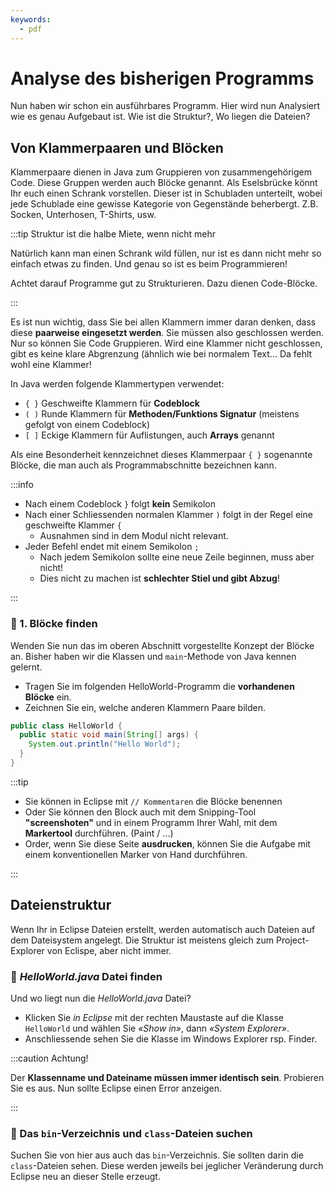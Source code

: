 ```yaml
---
keywords:
  - pdf
---
```

# Analyse des bisherigen Programms

Nun haben wir schon ein ausführbares Programm. Hier wird nun Analysiert wie es
genau Aufgebaut ist. Wie ist die Struktur?, Wo liegen die Dateien?

## Von Klammerpaaren und Blöcken

Klammerpaare dienen in Java zum Gruppieren von zusammengehörigem Code. Diese
Gruppen werden auch Blöcke genannt. Als Eselsbrücke könnt Ihr euch einen Schrank
vorstellen. Dieser ist in Schubladen unterteilt, wobei jede Schublade eine
gewisse Kategorie von Gegenstände beherbergt. Z.B. Socken, Unterhosen, T-Shirts,
usw.

:::tip Struktur ist die halbe Miete, wenn nicht mehr

Natürlich kann man einen Schrank wild füllen, nur ist es dann nicht mehr so
einfach etwas zu finden. Und genau so ist es beim Programmieren!

Achtet darauf Programme gut zu Strukturieren. Dazu dienen Code-Blöcke.

:::

Es ist nun wichtig, dass Sie bei allen Klammern immer daran denken, dass diese
**paarweise eingesetzt werden**. Sie müssen also geschlossen werden. Nur so
können Sie Code Gruppieren. Wird eine Klammer nicht geschlossen, gibt es keine
klare Abgrenzung (ähnlich wie bei normalem Text... Da fehlt wohl eine Klammer!

In Java werden folgende Klammertypen verwendet:

- `{ }` Geschweifte Klammern für **Codeblock**
- `( )` Runde Klammern für **Methoden/Funktions Signatur** (meistens gefolgt von
  einem Codeblock)
- `[ ]` Eckige Klammern für Auflistungen, auch **Arrays** genannt

Als eine Besonderheit kennzeichnet dieses Klammerpaar `{ }` sogenannte Blöcke,
die man auch als Programmabschnitte bezeichnen kann.

:::info

- Nach einem Codeblock `}` folgt **kein** Semikolon
- Nach einer Schliessenden normalen Klammer `)` folgt in der Regel eine
  geschweifte Klammer `{`
  - Ausnahmen sind in dem Modul nicht relevant.
- Jeder Befehl endet mit einem Semikolon `;`
  - Nach jedem Semikolon sollte eine neue Zeile beginnen, muss aber nicht!
  - Dies nicht zu machen ist **schlechter Stiel und gibt Abzug**!

:::

### :pencil: 1. Blöcke finden

Wenden Sie nun das im oberen Abschnitt vorgestellte Konzept der Blöcke an.
Bisher haben wir die Klassen und `main`-Methode von Java kennen gelernt.

- Tragen Sie im folgenden HelloWorld-Programm die **vorhandenen Blöcke** ein.
- Zeichnen Sie ein, welche anderen Klammern Paare bilden.

```java title="HalloWorld.java"
public class HelloWorld {
  public static void main(String[] args) {
    System.out.println("Hello World");
  }
}
```

:::tip

- Sie können in Eclipse mit `// Kommentaren` die Blöcke benennen
- Oder Sie können den Block auch mit dem Snipping-Tool **"screenshoten"** und in
  einem Programm Ihrer Wahl, mit dem **Markertool** durchführen. (Paint / ...)
- Order, wenn Sie diese Seite **ausdrucken**, können Sie die Aufgabe mit einem
  konventionellen Marker von Hand durchführen.

:::

## Dateienstruktur

Wenn Ihr in Eclipse Dateien erstellt, werden automatisch auch Dateien auf dem
Dateisystem angelegt. Die Struktur ist meistens gleich zum Project-Explorer von
Eclispe, aber nicht immer.

### :pencil: _HelloWorld.java_ Datei finden

Und wo liegt nun die _HelloWorld.java_ Datei?

- Klicken Sie _in Eclipse_ mit der rechten Maustaste auf die Klasse `HelloWorld`
  und wählen Sie _«Show in»_, dann _«System Explorer»_.
- Anschliessende sehen Sie die Klasse im Windows Explorer rsp. Finder.

:::caution Achtung!

Der **Klassenname und Dateiname müssen immer identisch sein**. Probieren Sie es
aus. Nun sollte Eclipse einen Error anzeigen.

:::

### :pencil: Das `bin`-Verzeichnis und `class`-Dateien suchen

Suchen Sie von hier aus auch das `bin`-Verzeichnis. Sie sollten darin die
`class`-Dateien sehen. Diese werden jeweils bei jeglicher Veränderung durch
Eclipse neu an dieser Stelle erzeugt.
